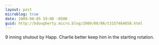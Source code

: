 ```yaml
---
layout: post
microblog: true
date: 2009-08-05 19:00 -0500
guid: http://bdougherty.micro.blog/2009/08/06/t3157464658.html
---
```

9 inning shutout by Happ. Charlie better keep him in the starting rotation.
